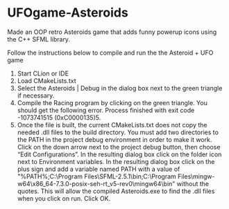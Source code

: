 # UFOgame-Asteroids
Made an OOP retro Asteroids game that adds funny powerup icons using the C++ SFML library.

Follow the instructions below to compile and run the the Asteroid + UFO game
1. Start CLion or IDE
2. Load CMakeLists.txt
3. Select the Asteroids | Debug in the dialog box next to the green triangle if necessary.
4. Compile the Racing program by clicking on the green triangle.  You should get the following error.
Process finished with exit code -1073741515 (0xC0000135)5.	
5. Once the file is built, the current CMakeLists.txt does not copy the needed .dll files to the build directory.
You must add two directories to the PATH in the project debug environment in order to make it work.
Click on the down arrow next to the project debug button, then choose “Edit Configurations”.
In the resulting dialog box click on the folder icon next to Environment variables. In the resulting dialog box
click on the plus sign and add a variable named PATH with a value of
"%PATH%;C:\Program Files\SFML-2.5.1\bin;C:\Program Files\mingw-w64\x86_64-7.3.0-posix-seh-rt_v5-rev0\mingw64\bin"
without the quotes. This will allow the compiled Asteroids.exe to find the .dll files when you click on run. Click OK.
